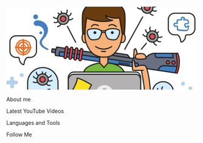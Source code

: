 ![Header](https://github.com/calipsik/calipsik/blob/main/assets/header.png)

About me

Latest YouTube Videos

Languages and Tools

Follow Me